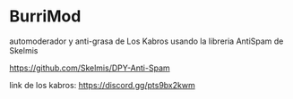 # BurriMod
automoderador y anti-grasa de Los Kabros usando la libreria AntiSpam de Skelmis

https://github.com/Skelmis/DPY-Anti-Spam

link de los kabros: https://discord.gg/pts9bx2kwm
